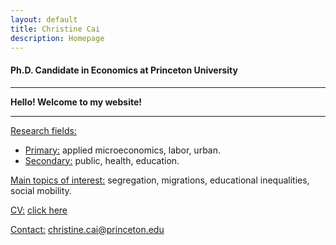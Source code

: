 ```yaml
---
layout: default
title: Christine Cai
description: Homepage
---
```


#### Ph.D. Candidate in Economics at Princeton University

<hr />

<strong>Hello! Welcome to my website!</strong>

<hr />


<u>Research fields:</u>
* <u>Primary:</u> applied microeconomics, labor, urban.
* <u>Secondary:</u> public, health, education.
			
<u>Main topics of interest:</u> segregation, migrations, educational inequalities, social mobility.
	
<u>CV:</u> <a href="/assets/pdf/Christine_Cai_CV.pdf">click here</a>

<u>Contact:</u> <a href="mailto:christine.cai@princeton.edu">christine.cai@princeton.edu</a>
